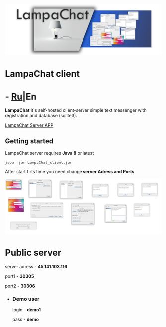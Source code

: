 <p align="center">
  <img title="logo" src='https://github.com/Alexzionx/lampa_chat-client/blob/master/assets/images/logo.png?raw=true' />
</p>

# LampaChat client

# - [Ru](https://github.com/Alexzionx/lampa_chat-client/blob/master/readmeRU.md)|En

**LampaChat** it`s self-hosted client-server simple text messenger with registration and database (sqlite3).

[LampaChat Server APP](https://github.com/Alexzionx/lampa_chat-server/)

## Getting started
  LampaChat server requires **Java 8** or latest
  ```
  java -jar LampaChat_client.jar
  ```
  After start firts time you need change **server Adress and Ports**
  <p align="center">
  <img title="gui" src='https://github.com/Alexzionx/lampa_chat-client/blob/master/assets/images/gui.png?raw=true' />
</p>


# Public server
   server adress - **45.141.103.116**
   
   port1 - **30305**
   
   port2 - **30306**
  
  - ### Demo user
    
    login - **demo1**
    
    pass - **demo**
